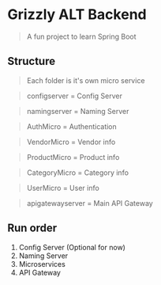 
# Grizzly ALT Backend

> A fun project to learn Spring Boot

## Structure

> Each folder is it's own micro service

> configserver = Config Server

> namingserver = Naming Server

> AuthMicro = Authentication

> VendorMicro = Vendor info

> ProductMicro = Product info

> CategoryMicro = Category info

> UserMicro = User info

> apigatewayserver = Main API Gateway



## Run order

1. Config Server (Optional for now)
2. Naming Server
3. Microservices
4. API Gateway
